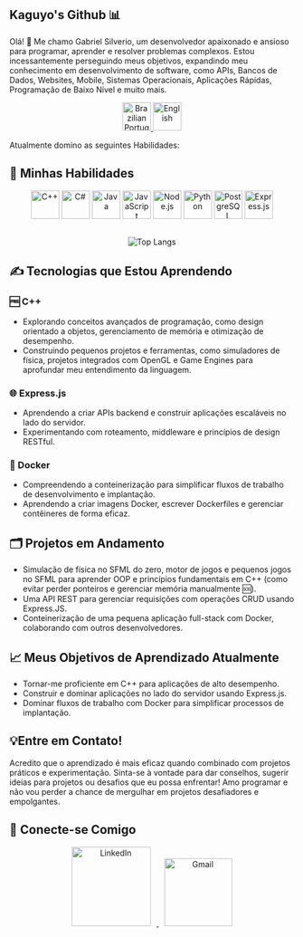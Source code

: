 Kaguyo's Github 📊
---
Olá! 👋 Me chamo Gabriel Silverio, um desenvolvedor apaixonado e ansioso para programar, aprender e resolver problemas complexos. Estou incessantemente perseguindo meus objetivos, expandindo meu conhecimento em desenvolvimento de software, como APIs, Bancos de Dados, Websites, Mobile, Sistemas Operacionais, Aplicações Rápidas, Programação de Baixo Nível e muito mais.

<p align="center">
  <a href="https://github.com/Kaguyo">
    <img src="https://upload.wikimedia.org/wikipedia/commons/0/05/Flag_of_Brazil.svg" alt="Brazilian Portuguese" width="50" height="50">
  </a>
  <a href="README_en.md">
    <img src="https://www.svgrepo.com/show/248851/united-states.svg" alt="English" width="50" height="50">
  </a>
</p>

Atualmente domino as seguintes Habilidades:
## 🧬 Minhas Habilidades
<div align="center">

<img src="https://cdn.jsdelivr.net/gh/devicons/devicon/icons/cplusplus/cplusplus-original.svg" width="50" height="50" alt="C++"/>
<img src="https://cdn.jsdelivr.net/gh/devicons/devicon/icons/csharp/csharp-original.svg" width="50" height="50" alt="C#"/>
<img src="https://cdn.jsdelivr.net/gh/devicons/devicon/icons/java/java-original.svg" width="50" height="50" alt="Java"/>
<img src="https://img.icons8.com/fluency/50/000000/javascript.png" width="50" height="50" alt="JavaScript"/>
<img src="https://cdn.jsdelivr.net/gh/devicons/devicon/icons/nodejs/nodejs-original.svg" width="50" height="50" alt="Node.js"/>
<img src="https://cdn.jsdelivr.net/gh/devicons/devicon/icons/python/python-original.svg" width="50" height="50" alt="Python"/>
<img src="https://cdn.jsdelivr.net/gh/devicons/devicon/icons/postgresql/postgresql-original.svg" width="50" height="50" alt="PostgreSQL"/>
<img src="https://img.icons8.com/fluency/48/express-js.png" width="50" height="50" alt="Express.js"/>

<div/>

##

<div align="center">
    
![Top Langs](https://github-readme-stats.vercel.app/api/top-langs/?username=Kaguyo&layout=compact&theme=radical&bg_color=30,1A1B27,191A23&title_color=8E24AA&border_color=8E24AA&langs_count=6&hide=html,css)

<div/>
    
<div align="left">
    
## ✍️ Tecnologias que Estou Aprendendo

### 🆓 C++
- Explorando conceitos avançados de programação, como design orientado a objetos, gerenciamento de memória e otimização de desempenho.
- Construindo pequenos projetos e ferramentas, como simuladores de física, projetos integrados com OpenGL e Game Engines para aprofundar meu entendimento da linguagem.

### 🌐 Express.js
- Aprendendo a criar APIs backend e construir aplicações escaláveis no lado do servidor.
- Experimentando com roteamento, middleware e princípios de design RESTful.

### 🐳 Docker
- Compreendendo a conteinerização para simplificar fluxos de trabalho de desenvolvimento e implantação.
- Aprendendo a criar imagens Docker, escrever Dockerfiles e gerenciar contêineres de forma eficaz.

## 🗂️ Projetos em Andamento
- Simulação de física no SFML do zero, motor de jogos e pequenos jogos no SFML para aprender OOP e princípios fundamentais em C++ (como evitar perder ponteiros e gerenciar memória manualmente 🆘).
- Uma API REST para gerenciar requisições com operações CRUD usando Express.JS.
- Conteinerização de uma pequena aplicação full-stack com Docker, colaborando com outros desenvolvedores.
  
## 📈 Meus Objetivos de Aprendizado Atualmente
- Tornar-me proficiente em C++ para aplicações de alto desempenho.
- Construir e dominar aplicações no lado do servidor usando Express.js.
- Dominar fluxos de trabalho com Docker para simplificar processos de implantação.

## 💡Entre em Contato!
Acredito que o aprendizado é mais eficaz quando combinado com projetos práticos e experimentação. Sinta-se à vontade para dar conselhos, sugerir ideias para projetos ou desafios que eu possa enfrentar! Amo programar e não vou perder a chance de mergulhar em projetos desafiadores e empolgantes.

## 🤝 Conecte-se Comigo

<p align="center">
  <a href="https://www.linkedin.com/in/gabriel-silverio-8b35a4241/" target="_blank">
    <img src="https://www.logo.wine/a/logo/LinkedIn/LinkedIn-Logo.wine.svg" alt="LinkedIn" width="140" style="margin: 0 10px;">
  </a>
  <a href="mailto:dev.gabriel.silverio@gmail.com" target="_blank">
    <img src="https://www.logo.wine/a/logo/Gmail/Gmail-Logo.wine.svg" alt="Gmail" width="120" style="margin: 0 10px;">
  </a>
</p>
